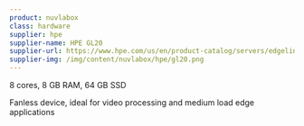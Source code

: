```yaml
---
product: nuvlabox
class: hardware
supplier: hpe
supplier-name: HPE GL20
supplier-url: https://www.hpe.com/us/en/product-catalog/servers/edgeline-systems/pip.hpe-edgeline-el20-intelligent-gateway.1008670391.html
supplier-img: /img/content/nuvlabox/hpe/gl20.png
---
```


8 cores, 8 GB RAM, 64 GB SSD

Fanless device, ideal for video processing and medium load edge applications

